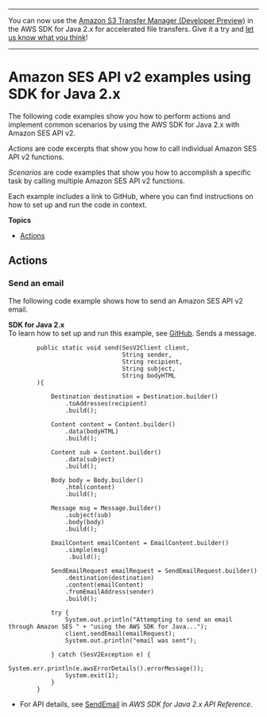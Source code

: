 --------

You can now use the [Amazon S3 Transfer Manager \(Developer Preview\)](https://bit.ly/2WQebiP) in the AWS SDK for Java 2\.x for accelerated file transfers\. Give it a try and [let us know what you think](https://bit.ly/3zT1YYM)\!

--------

# Amazon SES API v2 examples using SDK for Java 2\.x<a name="java_sesv2_code_examples"></a>

The following code examples show you how to perform actions and implement common scenarios by using the AWS SDK for Java 2\.x with Amazon SES API v2\.

*Actions* are code excerpts that show you how to call individual Amazon SES API v2 functions\.

*Scenarios* are code examples that show you how to accomplish a specific task by calling multiple Amazon SES API v2 functions\.

Each example includes a link to GitHub, where you can find instructions on how to set up and run the code in context\.

**Topics**
+ [Actions](#w620aac15c13b9c67c13)

## Actions<a name="w620aac15c13b9c67c13"></a>

### Send an email<a name="sesv2_SendEmail_java_topic"></a>

The following code example shows how to send an Amazon SES API v2 email\.

**SDK for Java 2\.x**  
 To learn how to set up and run this example, see [GitHub](https://github.com/awsdocs/aws-doc-sdk-examples/tree/main/javav2/example_code/ses#readme)\. 
Sends a message\.  

```
        public static void send(SesV2Client client,
                                String sender,
                                String recipient,
                                String subject,
                                String bodyHTML
        ){

            Destination destination = Destination.builder()
                .toAddresses(recipient)
                .build();

            Content content = Content.builder()
                .data(bodyHTML)
                .build();

            Content sub = Content.builder()
                .data(subject)
                .build();

            Body body = Body.builder()
                .html(content)
                .build();

            Message msg = Message.builder()
                .subject(sub)
                .body(body)
                .build();

            EmailContent emailContent = EmailContent.builder()
                .simple(msg)
                 .build();

            SendEmailRequest emailRequest = SendEmailRequest.builder()
                .destination(destination)
                .content(emailContent)
                .fromEmailAddress(sender)
                .build();

            try {
                System.out.println("Attempting to send an email through Amazon SES " + "using the AWS SDK for Java...");
                client.sendEmail(emailRequest);
                System.out.println("email was sent");

            } catch (SesV2Exception e) {
                System.err.println(e.awsErrorDetails().errorMessage());
                System.exit(1);
            }
        }
```
+  For API details, see [SendEmail](https://docs.aws.amazon.com/goto/SdkForJavaV2/sesv2-2019-09-27/SendEmail) in *AWS SDK for Java 2\.x API Reference*\. 